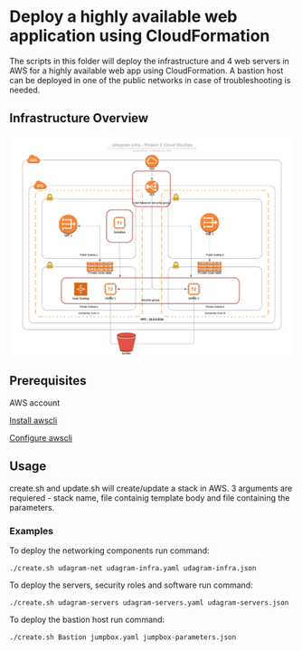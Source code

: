 # Deploy a highly available web application using CloudFormation

The scripts in this folder will deploy the infrastructure and 4 web servers in AWS for a highly available web app using CloudFormation.
A bastion host can be deployed in one of the public networks in case of troubleshooting is needed.

## Infrastructure Overview
![Diagram](Udagram%20infra.jpeg)

## Prerequisites

AWS account

[Install awscli](https://docs.aws.amazon.com/cli/latest/userguide/cli-chap-install.html)

[Configure awscli](https://docs.aws.amazon.com/cli/latest/userguide/cli-chap-configure.html#cli-quick-configuration)


## Usage
create.sh and update.sh will create/update a stack in AWS. 3 arguments are requiered - stack name, file containig template body and file containing the parameters.

### Examples

To deploy the networking components run command:
```
./create.sh udagram-net udagram-infra.yaml udagram-infra.json
```

To deploy the servers, security roles and software run command:
```
./create.sh udagram-servers udagram-servers.yaml udagram-servers.json
```

To deploy the bastion host run command:
```
./create.sh Bastion jumpbox.yaml jumpbox-parameters.json
```
